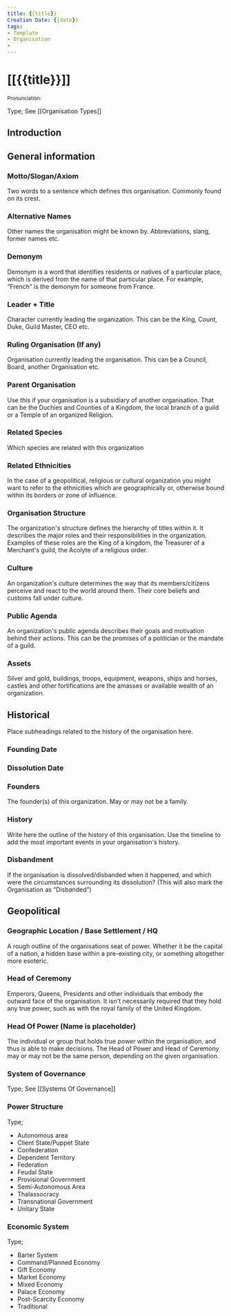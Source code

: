 ```yaml
---
title: {{title}}
Creation Date: {{date}}
tags:
- Template
- Organisation
- 
---
```


# [[{{title}}]]
<small>Pronunciation:</small>

Type; See [[Organisation Types]]

## Introduction

## General information
### Motto/Slogan/Axiom
Two words to a sentence which defines this organisation. Commonly found on its crest.

### Alternative Names
Other names the organisation might be known by. Abbreviations, slang, former names etc.

### Demonym
Demonym is a word that identifies residents or natives of a particular place, which is derived from the name of that particular place. For example, “French” is the demonym for someone from France.

### Leader + Title
Character currently leading the organization. This can be the King, Count, Duke, Guild Master, CEO etc.

### Ruling Organisation (If any)
Organisation currently leading the organisation. This can be a Council, Board, another Organisation etc.

### Parent Organisation
Use this if your organisation is a subsidiary of another organisation. That can be the Duchies and Counties of a Kingdom, the local branch of a guild or a Temple of an organized Religion.

### Related Species
Which species are related with this organization

### Related Ethnicities
In the case of a geopolitical, religious or cultural organization you might want to refer to the ethnicities which are geographically or, otherwise bound within its borders or zone of influence.

### Organisation Structure
The organization's structure defines the hierarchy of titles within it. It describes the major roles and their responsibilities in the organization. Examples of these roles are the King of a kingdom, the Treasurer of a Merchant's guild, the Acolyte of a religious order.

### Culture
An organization's culture determines the way that its members/citizens perceive and react to the world around them. Their core beliefs and customs fall under culture.

### Public Agenda
An organization's public agenda describes their goals and motivation behind their actions. This can be the promises of a politician or the mandate of a guild.

### Assets
Silver and gold, buildings, troops, equipment, weapons, ships and horses, castles and other fortifications are the amasses or available wealth of an organization.

## Historical
Place subheadings related to the history of the organisation here.

### Founding Date
### Dissolution Date

### Founders
The founder(s) of this organization. May or may not be a family.

### History
Write here the outline of the history of this organisation. Use the timeline to add the most important events in your organisation's history.

### Disbandment
If the organisation is dissolved/disbanded when it happened, and which were the circumstances surrounding its dissolution? (This will also mark the Organisation as “Disbanded”)

## Geopolitical

### Geographic Location / Base Settlement / HQ
A rough outline of the organisations seat of power. Whether it be the capital of a nation, a hidden base within a pre-existing city, or something altogether more esoteric.

### Head of Ceremony
Emperors, Queens, Presidents and other individuals that embody the outward face of the organisation. It isn't necessarily required that they hold any true power, such as with the royal family of the United Kingdom.

### Head Of Power (Name is placeholder)
The individual or group that holds true power within the organisation, and thus is able to make decisions. The Head of Power and Head of Ceremony may or may not be the same person, depending on the given organisation.

### System of Governance
Type; See [[Systems Of Governance]]

### Power Structure
Type;

- Autonomous area
- Client State/Puppet State
- Confederation
- Dependent Territory
- Federation
- Feudal State
- Provisional Government
- Semi-Autonomous Area
- Thalassocracy
- Transnational Government
- Unitary State

### Economic System
Type;

- Barter System
- Command/Planned Economy
- Gift Economy
- Market Economy
- Mixed Economy
- Palace Economy
- Post-Scarcity Economy
- Traditional